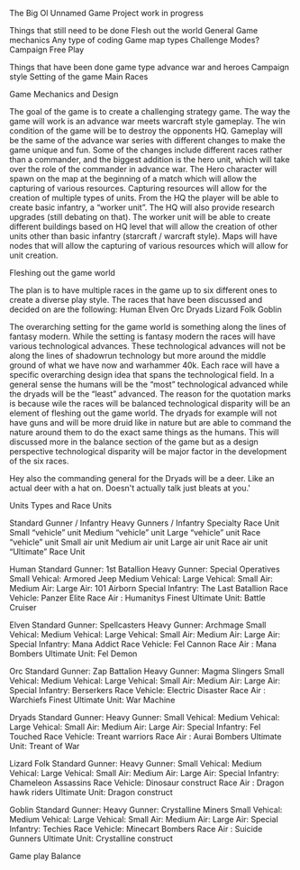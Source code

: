 The Big Ol Unnamed Game Project
work in progress



Things that still need to be done
Flesh out the world
General Game mechanics
Any type of coding
Game map types
Challenge Modes?
Campaign 
Free Play


Things that have been done
game type
advance war and heroes
Campaign style
Setting of the game
Main Races

Game Mechanics and Design

The goal of the game is to create a challenging strategy game. The way the game will work is an advance war meets warcraft style gameplay.  The win condition of the game will be to destroy the opponents HQ.  Gameplay will be the same of the advance war series with different changes to make the game unique and fun.  Some of the changes include different races rather than a commander, and the biggest addition is the hero unit, which will take over the role of the commander in advance war.  The Hero character will spawn on the map at the beginning of a match which will allow the capturing of various resources.  Capturing resources will allow for the creation of multiple types of units. From the HQ the player will be able to create basic infantry, a “worker unit”.  The HQ will also provide research upgrades (still debating on that).  The worker unit will be able to create different buildings based on HQ level that will allow the creation of other units other than basic infantry (starcraft / warcraft style).  Maps will have nodes that will allow the capturing of various resources which will allow for unit creation. 

Fleshing out the game world

The plan is to have multiple races in the game up to six different ones to create a diverse play style.  The races that have been discussed and decided on are the following:
Human
Elven
Orc
Dryads
Lizard Folk
Goblin


The overarching setting for the game world is something along the lines of fantasy modern.  While the setting is fantasy modern the races will have various technological advances.  These technological advances will not be along the lines of shadowrun technology but more around the middle ground of what we have now and warhammer 40k. 
Each race will have a specific overarching design idea that spans the technological field. 
In a general sense the humans will be the “most” technological advanced while the dryads will be the “least” advanced. The reason for the quotation marks is because wile the races will be balanced technological disparity will be an element of fleshing out the game world.  The dryads for example will not have guns and will be more druid like in nature but are able to command the nature around them to do the exact same things as the humans.  This will discussed more in the balance section of the game but as a design perspective technological disparity will be major factor in the development of the six races.

Hey also the commanding general for the Dryads will be a deer. Like an actual deer with a hat on. Doesn't actually talk just bleats at you.'






Units Types and Race Units 

Standard Gunner / Infantry
Heavy Gunners / Infantry
Specialty Race Unit
Small “vehicle”  unit
Medium “vehicle” unit
Large “vehicle” unit
Race “vehicle” unit
Small air unit
Medium air unit
Large air unit
Race air unit
“Ultimate” Race Unit


Human
Standard Gunner: 1st Batallion
Heavy Gunner: Special Operatives
Small Vehical: Armored Jeep
Medium Vehical:
Large Vehical:
Small Air:
Medium Air:
Large Air: 101 Airborn
Special Infantry: The Last Batallion 
Race Vehicle: Panzer Elite 
Race Air : Humanitys Finest
Ultimate Unit: Battle Cruiser


Elven
Standard Gunner: Spellcasters
Heavy Gunner: Archmage
Small Vehical:
Medium Vehical:
Large Vehical:
Small Air:
Medium Air:
Large Air:
Special Infantry: Mana Addict
Race Vehicle: Fel Cannon
Race Air : Mana Bombers
Ultimate Unit: Fel Demon 


Orc
Standard Gunner: Zap Battalion
Heavy Gunner: Magma Slingers
Small Vehical:
Medium Vehical:
Large Vehical:
Small Air:
Medium Air:
Large Air:
Special Infantry: Berserkers
Race Vehicle: Electric Disaster
Race Air : Warchiefs Finest
Ultimate Unit: War Machine


Dryads
Standard Gunner:
Heavy Gunner:
Small Vehical:
Medium Vehical:
Large Vehical:
Small Air:
Medium Air:
Large Air:
Special Infantry: Fel Touched
Race Vehicle: Treant warriors 
Race Air : Aurai Bombers
Ultimate Unit: Treant of War


Lizard Folk
Standard Gunner:
Heavy Gunner:
Small Vehical:
Medium Vehical:
Large Vehical:
Small Air:
Medium Air:
Large Air:
Special Infantry: Chameleon Assassins
Race Vehicle: Dinosaur construct
Race Air : Dragon hawk riders
Ultimate Unit: Dragon construct


Goblin
Standard Gunner: 
Heavy Gunner: Crystalline Miners
Small Vehical:
Medium Vehical:
Large Vehical:
Small Air:
Medium Air:
Large Air:
Special Infantry: Techies
Race Vehicle: Minecart Bombers
Race Air : Suicide Gunners
Ultimate Unit: Crystalline construct 



Game play Balance
